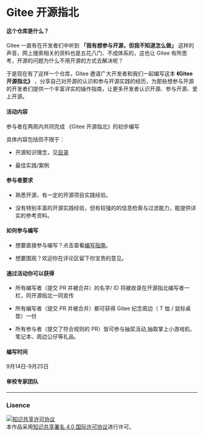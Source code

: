 # Gitee 开源指北

#### 这个仓库是什么？

Gitee 一直有在开发者们中听到 **「我有想参与开源，但我不知道怎么做」** 这样的声音，网上搜索相关的资料也是五花八门、不成体系的，这也让 Gitee 有所思考，开源的问题为什么不用开源的方式去解决呢？

于是现在有了这样一个仓库，Gitee 邀请广大开发者和我们一起编写这本 **《Gitee 开源指北》** ，分享自己对开源的认识和参与开源实践的经历，为那些想参与开源的开发者们提供一个丰富详实的操作指南，让更多开发者认识开源、参与开源、爱上开源。

#### 活动内容
参与者在两周内共同完成 《Gitee 开源指北》的初步编写 

具体内容包括但不限于：

* 开源知识理念，见[目录](https://gitee.com/oschina/gitee-osguide/blob/master/%E7%9B%AE%E5%BD%95.md)

* 最佳实践/案例
#### 参与者要求

* 熟悉开源，有一定的开源项目实践经验。

* 没有特别丰富的开源实践经验，但有较强的的信息检索与过滤能力，能提供详实的参考资料。

#### 如何参与编写
* 想要直接参与编写？点击查看[编写指南](https://gitee.com/oschina/gitee-osguide/blob/master/%E7%BC%96%E5%86%99%E6%8C%87%E5%8D%97.md)。

* 想要围观？欢迎你在评论区留下你宝贵的意见。
#### 通过活动你可以获得
* 所有编写者（提交 PR 并被合并）的名字/ ID 将被收录在开源指北编写者一栏，同开源指北一同宣传

* 所有编写者（提交 PR 并被合并）都可获得 Gitee 纪念周边（ T 恤 / 鼠标桌垫）一份

* 所有参与者（提交了符合规则的 PR）皆可参与抽奖活动,抽取掌上小游戏机、笔记本、周边公仔等礼品。
#### 编写时间
9月14日-9月25日


#### 审校专家团队


***

### Lisence

<a rel="license" href="http://creativecommons.org/licenses/by/4.0/"><img alt="知识共享许可协议" style="border-width:0" src="https://i.creativecommons.org/l/by/4.0/88x31.png" /></a><br />本作品采用<a rel="license" href="http://creativecommons.org/licenses/by/4.0/">知识共享署名 4.0 国际许可协议</a>进行许可。
